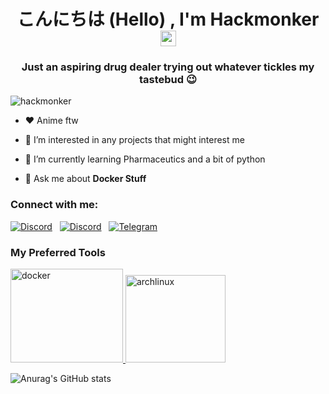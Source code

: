 <h1 align="center"> こんにちは (Hello) , I'm Hackmonker <img src="https://media.giphy.com/media/hvRJCLFzcasrR4ia7z/giphy.gif" width="25px"></h1>
<h3 align="center">Just an aspiring drug dealer trying out whatever tickles my tastebud 😉</h3>

<p align="left"> <img src="https://komarev.com/ghpvc/?username=hackmonker&label=Profile%20views&color=0e75b6&style=flat" alt="hackmonker" /> </p>

- ❤️ Anime ftw

- 👀 I’m interested in any projects that might interest me

- 🌱 I’m currently learning Pharmaceutics and a bit of python

- 💬 Ask me about **Docker Stuff**

<p align="left">
<h3 align="left">Connect with me:</h3> 
<a href="https://discord.gg/yBDm2VPeED"><img src="https://img.shields.io/static/v1?logo=discord&label=&message=Discord&color=36393f&style=flat-square" alt="Discord"></a>   <a href="hackmonker@iamshuvs.eu"><img src="https://img.shields.io/static/v1?logo=gmail&label=&message=Email&color=cream&style=flat-square" alt="Discord"></a>
  <a href="https://t.me/nice_guyasshole"><img src="https://img.shields.io/static/v1?logo=telegram&label=&message=Telegram&color=292f35&style=flat-square" alt="Telegram"></a>
</p>

<p align="left">
<h3 align="left">My Preferred Tools</h3>
<p align="left"> <a href="https://www.docker.com/" target="_blank"> <img src="https://www.aldakur.net/wp-content/uploads/2017/03/docker-logo.png" alt="docker" width="180" height="150"/> </a> <a href="https://archlinux.org/" target="_blank"> <img src="https://i.imgur.com/9hAigIA.png" alt="archlinux" width="160" height="140"/> </a> </p>
<!---
hackmonker/hackmonker is a ✨ special ✨ repository because its `README.md` (this file) appears on your GitHub profile.
You can click the Preview link to take a look at your changes.
--->



![Anurag's GitHub stats](https://github-readme-stats.vercel.app/api?username=hackmonker&show_icons=true&theme=gotham)
